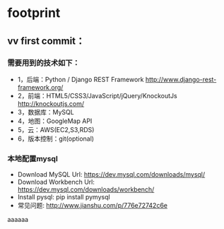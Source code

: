# footprint

## vv first commit：

### 需要用到的技术如下：
* 1，后端：Python / Django REST Framework
http://www.django-rest-framework.org/
* 2，前端：HTML5/CSS3/JavaScript/jQuery/KnockoutJs
http://knockoutjs.com/
* 3，数据库：MySQL
* 4，地图：GoogleMap API
* 5，云：AWS(EC2,S3,RDS)
* 6，版本控制：git(optional)


### 本地配置mysql
* Download MySQL Url: https://dev.mysql.com/downloads/mysql/
* Download Workbench Url: https://dev.mysql.com/downloads/workbench/
* Install pysql: pip install pymysql
* 常见问题: http://www.jianshu.com/p/776e72742c6e

aaaaaa